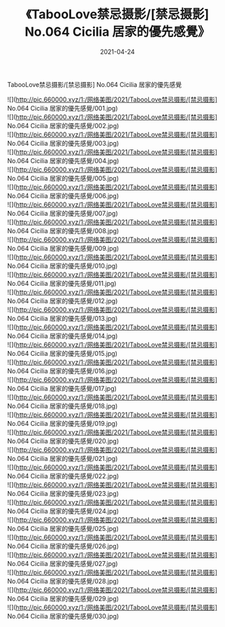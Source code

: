 ﻿---
layout: post
title:  《TabooLove禁忌摄影/[禁忌摄影] No.064 Cicilia 居家的優先感覺》
date:   2021-04-24
img: http://pic.660000.xyz/1:/网络美图/2021/TabooLove禁忌摄影/[禁忌摄影] No.064 Cicilia 居家的優先感覺/000.jpg
categories: [美女, 清纯, 唯美]
---

TabooLove禁忌摄影/[禁忌摄影] No.064 Cicilia 居家的優先感覺

 ![](http://pic.660000.xyz/1:/网络美图/2021/TabooLove禁忌摄影/[禁忌摄影] No.064 Cicilia 居家的優先感覺/001.jpg) <br>![](http://pic.660000.xyz/1:/网络美图/2021/TabooLove禁忌摄影/[禁忌摄影] No.064 Cicilia 居家的優先感覺/002.jpg) <br>![](http://pic.660000.xyz/1:/网络美图/2021/TabooLove禁忌摄影/[禁忌摄影] No.064 Cicilia 居家的優先感覺/003.jpg) <br>![](http://pic.660000.xyz/1:/网络美图/2021/TabooLove禁忌摄影/[禁忌摄影] No.064 Cicilia 居家的優先感覺/004.jpg) <br>![](http://pic.660000.xyz/1:/网络美图/2021/TabooLove禁忌摄影/[禁忌摄影] No.064 Cicilia 居家的優先感覺/005.jpg) <br>![](http://pic.660000.xyz/1:/网络美图/2021/TabooLove禁忌摄影/[禁忌摄影] No.064 Cicilia 居家的優先感覺/006.jpg) <br>![](http://pic.660000.xyz/1:/网络美图/2021/TabooLove禁忌摄影/[禁忌摄影] No.064 Cicilia 居家的優先感覺/007.jpg) <br>![](http://pic.660000.xyz/1:/网络美图/2021/TabooLove禁忌摄影/[禁忌摄影] No.064 Cicilia 居家的優先感覺/008.jpg) <br>![](http://pic.660000.xyz/1:/网络美图/2021/TabooLove禁忌摄影/[禁忌摄影] No.064 Cicilia 居家的優先感覺/009.jpg) <br>![](http://pic.660000.xyz/1:/网络美图/2021/TabooLove禁忌摄影/[禁忌摄影] No.064 Cicilia 居家的優先感覺/010.jpg) <br>![](http://pic.660000.xyz/1:/网络美图/2021/TabooLove禁忌摄影/[禁忌摄影] No.064 Cicilia 居家的優先感覺/011.jpg) <br>![](http://pic.660000.xyz/1:/网络美图/2021/TabooLove禁忌摄影/[禁忌摄影] No.064 Cicilia 居家的優先感覺/012.jpg) <br>![](http://pic.660000.xyz/1:/网络美图/2021/TabooLove禁忌摄影/[禁忌摄影] No.064 Cicilia 居家的優先感覺/013.jpg) <br>![](http://pic.660000.xyz/1:/网络美图/2021/TabooLove禁忌摄影/[禁忌摄影] No.064 Cicilia 居家的優先感覺/014.jpg) <br>![](http://pic.660000.xyz/1:/网络美图/2021/TabooLove禁忌摄影/[禁忌摄影] No.064 Cicilia 居家的優先感覺/015.jpg) <br>![](http://pic.660000.xyz/1:/网络美图/2021/TabooLove禁忌摄影/[禁忌摄影] No.064 Cicilia 居家的優先感覺/016.jpg) <br>![](http://pic.660000.xyz/1:/网络美图/2021/TabooLove禁忌摄影/[禁忌摄影] No.064 Cicilia 居家的優先感覺/017.jpg) <br>![](http://pic.660000.xyz/1:/网络美图/2021/TabooLove禁忌摄影/[禁忌摄影] No.064 Cicilia 居家的優先感覺/018.jpg) <br>![](http://pic.660000.xyz/1:/网络美图/2021/TabooLove禁忌摄影/[禁忌摄影] No.064 Cicilia 居家的優先感覺/019.jpg) <br>![](http://pic.660000.xyz/1:/网络美图/2021/TabooLove禁忌摄影/[禁忌摄影] No.064 Cicilia 居家的優先感覺/020.jpg) <br>![](http://pic.660000.xyz/1:/网络美图/2021/TabooLove禁忌摄影/[禁忌摄影] No.064 Cicilia 居家的優先感覺/021.jpg) <br>![](http://pic.660000.xyz/1:/网络美图/2021/TabooLove禁忌摄影/[禁忌摄影] No.064 Cicilia 居家的優先感覺/022.jpg) <br>![](http://pic.660000.xyz/1:/网络美图/2021/TabooLove禁忌摄影/[禁忌摄影] No.064 Cicilia 居家的優先感覺/023.jpg) <br>![](http://pic.660000.xyz/1:/网络美图/2021/TabooLove禁忌摄影/[禁忌摄影] No.064 Cicilia 居家的優先感覺/024.jpg) <br>![](http://pic.660000.xyz/1:/网络美图/2021/TabooLove禁忌摄影/[禁忌摄影] No.064 Cicilia 居家的優先感覺/025.jpg) <br>![](http://pic.660000.xyz/1:/网络美图/2021/TabooLove禁忌摄影/[禁忌摄影] No.064 Cicilia 居家的優先感覺/026.jpg) <br>![](http://pic.660000.xyz/1:/网络美图/2021/TabooLove禁忌摄影/[禁忌摄影] No.064 Cicilia 居家的優先感覺/027.jpg) <br>![](http://pic.660000.xyz/1:/网络美图/2021/TabooLove禁忌摄影/[禁忌摄影] No.064 Cicilia 居家的優先感覺/028.jpg) <br>![](http://pic.660000.xyz/1:/网络美图/2021/TabooLove禁忌摄影/[禁忌摄影] No.064 Cicilia 居家的優先感覺/029.jpg) <br>![](http://pic.660000.xyz/1:/网络美图/2021/TabooLove禁忌摄影/[禁忌摄影] No.064 Cicilia 居家的優先感覺/030.jpg) <br>